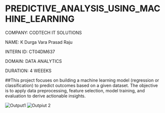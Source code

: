 # PREDICTIVE_ANALYSIS_USING_MACHINE_LEARNING
COMPANY: CODTECH IT SOLUTIONS

NAME: K Durga Vara Prasad Raju

INTERN ID: CT04DM637

DOMAIN: DATA ANALYTICS

DURATION: 4 WEEEKS


##This project focuses on building a machine learning model (regression or classification) to predict outcomes based on a given dataset. The objective is to apply data preprocessing, feature selection, model training, and evaluation to derive actionable insights.

![Output1](https://github.com/user-attachments/assets/65523fb0-1a33-41cd-a1d4-51dd098a0c1e)
![Outpiut 2](https://github.com/user-attachments/assets/d885f1af-a21e-4d2f-8344-d7c8ff5d8f8d)
